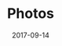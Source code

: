 ---
layout: default
title: Photos
date: 2017-09-14
label: Lazy load images
description: Using lazyload.js, this page will only show the first three images on initial page load. As the user scrolls down the page, additional images load in. This means that the page is lightweight on mobile, helpful for anyone who accidentially lands on the page or never scrolls down to the bottom of the page.
permalink: /photos
---